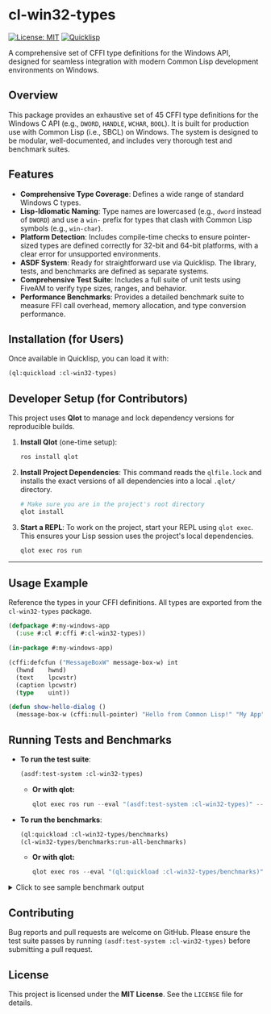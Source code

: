 # cl-win32-types

[![License: MIT](https://img.shields.io/badge/License-MIT-yellow.svg)](https://opensource.org/licenses/MIT)
[![Quicklisp](https://img.shields.io/badge/Quicklisp-available-brightgreen.svg)](http://quicklisp.org/)

A comprehensive set of CFFI type definitions for the Windows API, designed for seamless integration with modern Common Lisp development environments on Windows.

## Overview

This package provides an exhaustive set of 45 CFFI type definitions for the Windows C API (e.g., `DWORD`, `HANDLE`, `WCHAR`, `BOOL`). It is built for production use with Common Lisp (i.e., SBCL) on Windows. The system is designed to be modular, well-documented, and includes very thorough test and benchmark suites.

## Features

* **Comprehensive Type Coverage**: Defines a wide range of standard Windows C types.
* **Lisp-Idiomatic Naming**: Type names are lowercased (e.g., `dword` instead of `DWORD`) and use a `win-` prefix for types that clash with Common Lisp symbols (e.g., `win-char`).
* **Platform Detection**: Includes compile-time checks to ensure pointer-sized types are defined correctly for 32-bit and 64-bit platforms, with a clear error for unsupported environments.
* **ASDF System**: Ready for straightforward use via Quicklisp. The library, tests, and benchmarks are defined as separate systems.
* **Comprehensive Test Suite**: Includes a full suite of unit tests using FiveAM to verify type sizes, ranges, and behavior.
* **Performance Benchmarks**: Provides a detailed benchmark suite to measure FFI call overhead, memory allocation, and type conversion performance.

## Installation (for Users)

Once available in Quicklisp, you can load it with:

```lisp
(ql:quickload :cl-win32-types)
```
## Developer Setup (for Contributors)

This project uses **Qlot** to manage and lock dependency versions for reproducible builds.

1.  **Install Qlot** (one-time setup):
    ```bash
    ros install qlot
    ```

2.  **Install Project Dependencies**: This command reads the `qlfile.lock` and installs the exact versions of all dependencies into a local `.qlot/` directory.
    ```bash
    # Make sure you are in the project's root directory
    qlot install
    ```

3.  **Start a REPL**: To work on the project, start your REPL using `qlot exec`. This ensures your Lisp session uses the project's local dependencies.
    ```bash
    qlot exec ros run
    ```
---

## Usage Example

Reference the types in your CFFI definitions. All types are exported from the `cl-win32-types` package.

```lisp
(defpackage #:my-windows-app
  (:use #:cl #:cffi #:cl-win32-types))

(in-package #:my-windows-app)

(cffi:defcfun ("MessageBoxW" message-box-w) int
  (hwnd    hwnd)
  (text    lpcwstr)
  (caption lpcwstr)
  (type    uint))

(defun show-hello-dialog ()
  (message-box-w (cffi:null-pointer) "Hello from Common Lisp!" "My App" 0))
```

## Running Tests and Benchmarks

* **To run the test suite**:
    ```lisp
    (asdf:test-system :cl-win32-types)
    ```
  * **Or with qlot:**
    ```powershell
    qlot exec ros run --eval "(asdf:test-system :cl-win32-types)" --quit
    ```


* **To run the benchmarks**:
    ```lisp
    (ql:quickload :cl-win32-types/benchmarks)
    (cl-win32-types/benchmarks:run-all-benchmarks)
    ```
  * **Or with qlot:**
    ```powershell
    qlot exec ros --eval "(ql:quickload :cl-win32-types/benchmarks)" --eval "(cl-win32-types/benchmarks:run-all-benchmarks)" --quit
    ```
<details>
<summary>Click to see sample benchmark output</summary>

```text
=== CL-WIN32-TYPES BENCHMARK SUITE ===

--- Basic Type Benchmarks ---
GetTickCount (DWORD return):
-          SAMPLES  TOTAL     MINIMUM   MAXIMUM   MEDIAN    AVERAGE    DEVIATION
REAL-TIME        3  0.002202  0.000583  0.000939  0.00068   0.000734   0.00015
...

--- Call Overhead Comparison ---
Native Lisp function call:
-          SAMPLES  TOTAL     MINIMUM   MAXIMUM   MEDIAN    AVERAGE    DEVIATION
REAL-TIME        3  0.001002  0.000288  0.00042   0.000294  0.000334   0.000061

CFFI function call (no args):
-          SAMPLES  TOTAL     MINIMUM   MAXIMUM   MEDIAN    AVERAGE    DEVIATION
REAL-TIME        3  0.022551  0.006851  0.008161  0.007539  0.007517   0.000535

...

=== BENCHMARK SUITE COMPLETE ===
```

</details>

## Contributing

Bug reports and pull requests are welcome on GitHub. Please ensure the test suite passes by running `(asdf:test-system :cl-win32-types)` before submitting a pull request.

## License

This project is licensed under the **MIT License**. See the `LICENSE` file for details.
